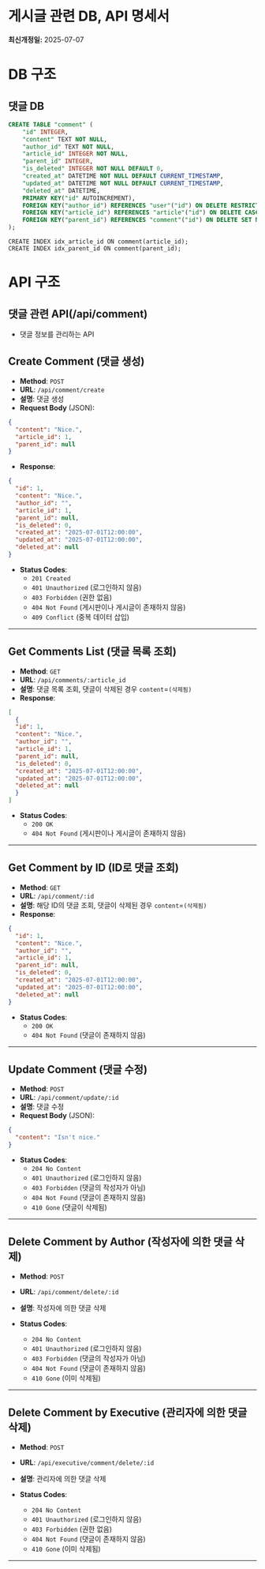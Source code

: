 # 게시글 관련 DB, API 명세서
**최신개정일:** 2025-07-07

# DB 구조

## 댓글 DB
```sql
CREATE TABLE "comment" (
    "id" INTEGER,
    "content" TEXT NOT NULL,
    "author_id" TEXT NOT NULL,
    "article_id" INTEGER NOT NULL,
    "parent_id" INTEGER,
    "is_deleted" INTEGER NOT NULL DEFAULT 0,
    "created_at" DATETIME NOT NULL DEFAULT CURRENT_TIMESTAMP,
    "updated_at" DATETIME NOT NULL DEFAULT CURRENT_TIMESTAMP,
    "deleted_at" DATETIME,
    PRIMARY KEY("id" AUTOINCREMENT),
    FOREIGN KEY("author_id") REFERENCES "user"("id") ON DELETE RESTRICT,
    FOREIGN KEY("article_id") REFERENCES "article"("id") ON DELETE CASCADE,
    FOREIGN KEY("parent_id") REFERENCES "comment"("id") ON DELETE SET NULL
);
```
```sqlite
CREATE INDEX idx_article_id ON comment(article_id);
CREATE INDEX idx_parent_id ON comment(parent_id);
```

# API 구조

## 댓글 관련 API(/api/comment)

- 댓글 정보를 관리하는 API

## Create Comment (댓글 생성)

- **Method**: `POST`
- **URL**: `/api/comment/create`
- **설명**: 댓글 생성
- **Request Body** (JSON):
```json
{
  "content": "Nice.",
  "article_id": 1,
  "parent_id": null
}
```
- **Response**:
```json
{
  "id": 1,
  "content": "Nice.",
  "author_id": "",
  "article_id": 1,
  "parent_id": null,
  "is_deleted": 0,
  "created_at": "2025-07-01T12:00:00",
  "updated_at": "2025-07-01T12:00:00",
  "deleted_at": null
}
```
- **Status Codes**:
  - `201 Created`
  - `401 Unauthorized` (로그인하지 않음)
  - `403 Forbidden` (권한 없음)
  - `404 Not Found` (게시판이나 게시글이 존재하지 않음)
  - `409 Conflict` (중복 데이터 삽입)
  
---

## Get Comments List (댓글 목록 조회)

- **Method**: `GET`
- **URL**: `/api/comments/:article_id`
- **설명**: 댓글 목록 조회, 댓글이 삭제된 경우 `content`=`(삭제됨)`
- **Response**:
```json
[
  {
  "id": 1,
  "content": "Nice.",
  "author_id": "",
  "article_id": 1,
  "parent_id": null,
  "is_deleted": 0,
  "created_at": "2025-07-01T12:00:00",
  "updated_at": "2025-07-01T12:00:00",
  "deleted_at": null
  }
]
```
- **Status Codes**:
  - `200 OK`
  - `404 Not Found` (게시판이나 게시글이 존재하지 않음)

---

## Get Comment by ID (ID로 댓글 조회)

- **Method**: `GET`
- **URL**: `/api/comment/:id`
- **설명**: 해당 ID의 댓글 조회, 댓글이 삭제된 경우 `content`=`(삭제됨)`
- **Response**:
```json
{
  "id": 1,
  "content": "Nice.",
  "author_id": "",
  "article_id": 1,
  "parent_id": null,
  "is_deleted": 0,
  "created_at": "2025-07-01T12:00:00",
  "updated_at": "2025-07-01T12:00:00",
  "deleted_at": null
}
```
- **Status Codes**:
  - `200 OK`
  - `404 Not Found` (댓글이 존재하지 않음)

---

## Update Comment (댓글 수정)

- **Method**: `POST`
- **URL**: `/api/comment/update/:id`
- **설명**: 댓글 수정
- **Request Body** (JSON):
```json
{
  "content": "Isn't nice."
}
```
- **Status Codes**:
  - `204 No Content`
  - `401 Unauthorized` (로그인하지 않음)
  - `403 Forbidden` (댓글의 작성자가 아님)
  - `404 Not Found` (댓글이 존재하지 않음)
  - `410 Gone` (댓글이 삭제됨)
  
---

## Delete Comment by Author (작성자에 의한 댓글 삭제)

- **Method**: `POST`
- **URL**: `/api/comment/delete/:id`
- **설명**: 작성자에 의한 댓글 삭제

- **Status Codes**:
  - `204 No Content`
  - `401 Unauthorized` (로그인하지 않음)
  - `403 Forbidden` (댓글의 작성자가 아님)
  - `404 Not Found` (댓글이 존재하지 않음)
  - `410 Gone` (이미 삭제됨)

---

## Delete Comment by Executive (관리자에 의한 댓글 삭제)

- **Method**: `POST`
- **URL**: `/api/executive/comment/delete/:id`
- **설명**: 관리자에 의한 댓글 삭제

- **Status Codes**:
  - `204 No Content`
  - `401 Unauthorized` (로그인하지 않음)
  - `403 Forbidden` (권한 없음)
  - `404 Not Found` (댓글이 존재하지 않음)
  - `410 Gone` (이미 삭제됨)

---

